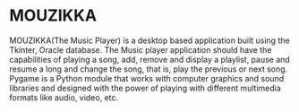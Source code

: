# MOUZIKKA

MOUZIKKA(The Music Player)  is a desktop based application built using the Tkinter, Oracle database.
The Music player application should have the capabilities of playing a song, add, remove and display a playlist, pause and resume a long and change the song, that is, play the previous or next song.
Pygame is a Python module that works with computer graphics and sound libraries and designed with the power of playing with different multimedia formats like audio, video, etc.
